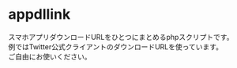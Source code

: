 # appdllink
スマホアプリダウンロードURLをひとつにまとめるphpスクリプトです。  
例ではTwitter公式クライアントのダウンロードURLを使っています。  
ご自由にお使いください。


